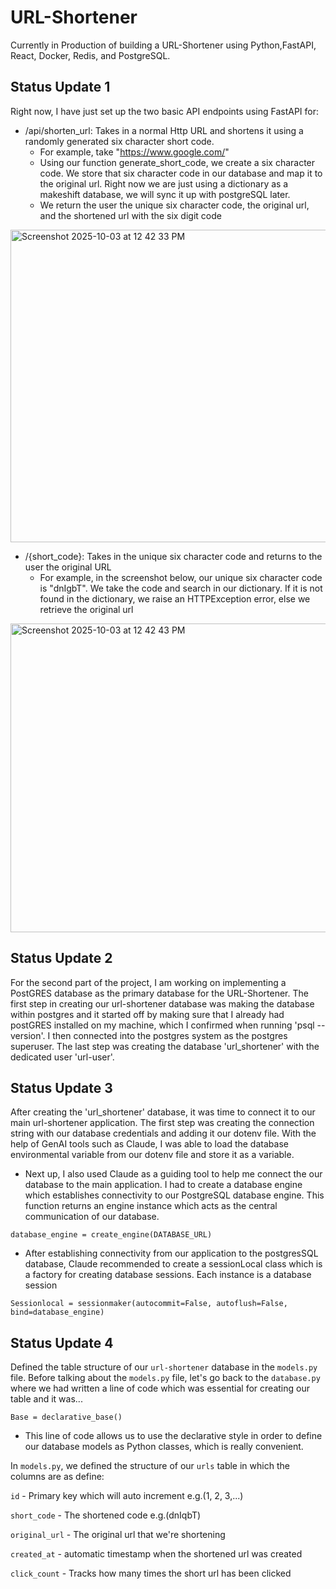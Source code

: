 # URL-Shortener

Currently in Production of building a URL-Shortener using Python,FastAPI, React, Docker, Redis, and PostgreSQL.

## Status Update 1

Right now, I have just set up the two basic API endpoints using FastAPI for:

-  /api/shorten_url: Takes in a normal Http URL and shortens it using a randomly generated six character short code. 
   -  For example, take "https://www.google.com/" 
   -  Using our function generate_short_code, we create a six character code. We store that six character code in our database and map it to the original url. Right now we are just using a dictionary as a makeshift database, we will sync it up with postgreSQL later. 
   -  We return the user the unique six character code, the original url, and the shortened url with the six digit code
 
   
 <img width="1265" height="500" alt="Screenshot 2025-10-03 at 12 42 33 PM" src="https://github.com/user-attachments/assets/5dc37abf-1a3a-4919-990a-ec175f95887f" />

   


-  /{short_code}: Takes in the unique six character code and returns to the user the original URL
   -  For example, in the screenshot below, our unique six character code is "dnIgbT". We take the code and search in our dictionary. If it is not found in the dictionary, we raise an HTTPException error, else we retrieve the original url
 
<img width="1278" height="494" alt="Screenshot 2025-10-03 at 12 42 43 PM" src="https://github.com/user-attachments/assets/cb1ace10-b837-499f-8bfc-c7ccb962a185" />


## Status Update 2
For the second part of the project, I am working on implementing a PostGRES database as the primary database for the URL-Shortener. The first step in creating our url-shortener database was making the database within postgres and it started off by making sure that I already had postGRES installed on my machine, which I confirmed when running 'psql --version'. I then connected into the postgres system as the postgres superuser. The last step was creating the database 'url_shortener' with the dedicated user 'url-user'. 



## Status Update 3 
After creating the 'url_shortener' database, it was time to connect it to our main url-shortener application. The first step was creating the connection string with our database credentials and adding it our dotenv file. With the help of GenAI tools such as Claude, I was able to load the database environmental variable from our dotenv file and store it as a variable. 

-  Next up, I also used Claude as a guiding tool to help me connect the our database to the main application. I had to create a database engine which establishes connectivity to our PostgreSQL database engine. This function returns an engine instance which acts as the central communication of our database. 

`database_engine = create_engine(DATABASE_URL)`



- After establishing connectivity from our application to the postgresSQL database, Claude recommended to create a sessionLocal class which is a factory for creating database sessions. Each instance is a database session

`Sessionlocal = sessionmaker(autocommit=False, autoflush=False, bind=database_engine)`


## Status Update 4

Defined the table structure of our `url-shortener` database in the `models.py` file. Before talking about the `models.py` file, let's go back to the `database.py` where we had written a line of code which was essential for creating our table and it was...


`Base = declarative_base()`

- This line of code allows us to use the declarative style in order to define our database models as Python classes, which is really convenient. 

In `models.py`, we defined the structure of our `urls` table in which the columns are as define: 


`id` - Primary key which will auto increment e.g.(1, 2, 3,...)

`short_code` - The shortened code e.g.(dnIqbT)

`original_url` - The original url that we're shortening 

`created_at` - automatic timestamp when the shortened url was created

`click_count` - Tracks how many times the short url has been clicked

